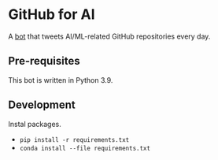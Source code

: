 # GitHub for AI

A [bot](https://twitter.com/github4ai) that tweets AI/ML-related GitHub
repositories every day.

## Pre-requisites

This bot is written in Python 3.9.

## Development

Instal packages.
* `pip install -r requirements.txt`
* `conda install --file requirements.txt`
